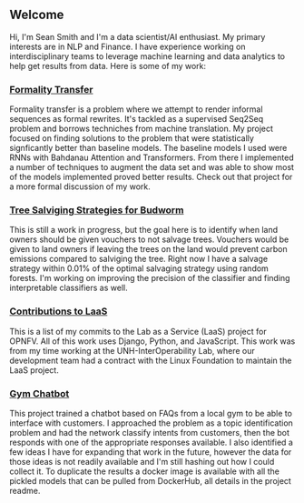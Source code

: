 ## Welcome
Hi, I'm Sean Smith and I'm a data scientist/AI enthusiast. My primary interests are in NLP and Finance. I have experience working on interdisciplinary teams to leverage machine learning and data analytics to help get results from data. Here is some of my work:

### [Formality Transfer](https://github.com/sms1097/formality-transfer)
Formality transfer is a problem where we attempt to render informal sequences as formal rewrites. It's tackled as a supervised Seq2Seq problem and borrows techniches from machine translation. My project focused on finding solutions to the problem that were statistically signficantly better than baseline models. The baseline models I used were RNNs with Bahdanau Attention and Transformers. From there I implemented a number of techniques to augment the data set and was able to show most of the models implemented proved better results. Check out that project for a more formal discussion of my work. 

### [Tree Salviging Strategies for Budworm](https://github.com/sms1097/Carbon-Emissions-Budworm)
This is still a work in progress, but the goal here is to identify when land owners should be given vouchers to not salvage trees. Vouchers would be given to land owners if leaving the trees on the land would prevent carbon emissions compared to salviging the tree. Right now I have a salvage strategy within 0.01% of the optimal salvaging strategy using random forests. I'm working on improving the precision of the classifier and finding interpretable classifiers as well. 

### [Contributions to LaaS](https://gerrit.opnfv.org/gerrit/q/project:laas+owner:ssmith)
This is a list of my commits to the Lab as a Service (LaaS) project for OPNFV. All of this work uses Django, Python, and JavaScript. This work was from my time working at the UNH-InterOperability Lab, where our development team had a contract with the Linux Foundation to maintain the LaaS project.

### [Gym Chatbot](https://github.com/sms1097/Business-Chatbot)
This project trained a chatbot based on FAQs from a local gym to be able to interface with customers. I approached the problem as a topic identification problem and had the network classify intents from customers, then the bot responds with one of the appropriate responses available. I also identified a few ideas I have for expanding that work in the future, however the data for those ideas is not readily available and I'm still hashing out how I could collect it. To duplicate the results a docker image is available with all the pickled models that can be pulled from DockerHub, all details in the project readme. 
